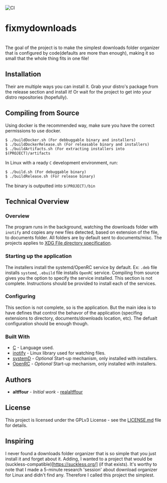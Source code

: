 ![CI](https://github.com/realaltffour/fixmydownloads/workflows/CI/badge.svg?branch=master&event=push) 
# fixmydownloads
</br>
The goal of the project is to make the simplest downloads folder organizer that is configured by code(defaults are more than enough), making it so small that the whole thing fits in one file!

## Installation
Their are multiple ways you can install it. Grab your distro's package from the release section and install it! Or wait for the project to get into your distro repositories (hopefully).

## Compiling from Source

Using docker is the recommended way, make sure you have the correct permissions to use docker.
```shell
$ ./buildDocker.sh (For debbuggable binary and installers)
$ ./buildDockerRelease.sh (For releasable binary and installers)
$ ./buildArtifacts.sh (For extracting installers into $(PROJECT)/artifacts
```

In Linux with a ready ```C``` development environment, run:
```shell
$ ./build.sh (For debuggable binary)
$ ./buildRelease.sh (For release binary)
```
The binary is outputted into ```$(PROJECT)/bin```

## Technical Overview
### Overview
The program runs in the background, watching the downloads folder with ```inotify``` and copies any new files detected, based on extension of the file, to documents folder. All folders are by default sent to documents/misc. The projects applies to [XDG File directory specification](https://specifications.freedesktop.org/basedir-spec/basedir-spec-latest.html).

### Starting up the application
The installers install the systemd/OpenRC service by default. Ex: ```.deb``` file installs ```systemd```, ```.ebuild``` file installs ```OpenRC``` service. Compiling from source gives you the option to specify the service installed. This section is not complete. Instructions should be provided to install each of the services.

### Configuring
This section is not complete, so is the application. But the main idea is to have defines that control the behavor of the application (specifing extensions to directory, documents/downloads location, etc). The defualt configuration should be enough though.

### Built With

* [C](https://en.wikipedia.org/wiki/C_programming_language) - Language used.
* [inotify](https://en.wikipedia.org/wiki/Inotify) - Linux library used for watching files.
* [systemD](https://en.wikipedia.org/wiki/Systemd) - *Optional* Start-up mechanism, only installed with installers.
* [OpenRC](https://en.wikipedia.org/wiki/OpenRC) - *Optional* Start-up mechanism, only installed with installers.

## Authors

* **altffour** - *Initial work* - [realaltffour](https://github.com/realaltffour)

## License
This project is licensed under the GPLv3 License - see the [LICENSE.md](LICENSE.md) file for details.

## Inspiring
I never found a downloads folder organizer that is so simple that you just install it and forget about it. Adding, I wanted to a project that would be (suckless-compatible)[https://suckless.org/] (if that exists). It's worthy to note that I made a 5-minute research 'session' about download organizer for Linux and didn't find any. Therefore I called this project the simplest.
